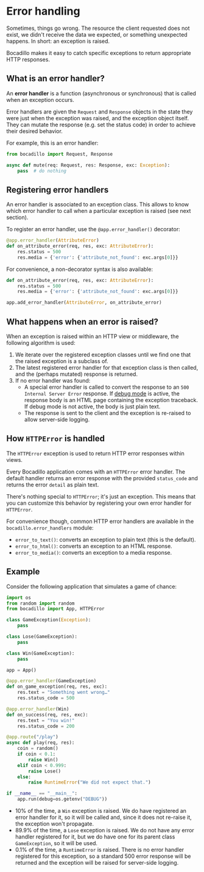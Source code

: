 # Error handling

Sometimes, things go wrong. The resource the client requested does not exist, we didn't receive the data we expected, or something unexpected happens. In short: an exception is raised.

Bocadillo makes it easy to catch specific exceptions to return appropriate HTTP responses.

## What is an error handler?

An **error handler** is a function (asynchronous or synchronous) that is called when an exception occurs.

Error handlers are given the `Request` and `Response` objects in the state they were just when the exception was raised, and the exception object itself. They can mutate the response (e.g. set the status code) in order to achieve their desired behavior.

For example, this is an error handler:

```python
from bocadillo import Request, Response

async def mute(req: Request, res: Response, exc: Exception):
    pass  # do nothing
```

## Registering error handlers

An error handler is associated to an exception class. This allows to know which error handler to call when a particular exception is raised (see next section).

To register an error handler, use the `@app.error_handler()` decorator:

```python
@app.error_handler(AttributeError)
def on_attribute_error(req, res, exc: AttributeError):
    res.status = 500
    res.media = {'error': {'attribute_not_found': exc.args[0]}}
```

For convenience, a non-decorator syntax is also available:

```python
def on_attribute_error(req, res, exc: AttributeError):
    res.status = 500
    res.media = {'error': {'attribute_not_found': exc.args[0]}}

app.add_error_handler(AttributeError, on_attribute_error)
```

## What happens when an error is raised?

When an exception is raised within an HTTP view or middleware, the following algorithm is used:

1. We iterate over the registered exception classes until we find one that the raised exception is a subclass of.
2. The latest registered error handler for that exception class is then called, and the (perhaps mutated) response is returned.
3. If no error handler was found:
   - A special error handler is called to convert the response to an `500 Internal Server Error` response. If [debug mode] is active, the response body is an HTML page containing the exception traceback. If debug mode is not active, the body is just plain text.
   - The response is sent to the client and the exception is re-raised to allow server-side logging.

## How `HTTPError` is handled

The `HTTPError` exception is used to return HTTP error responses within views.

Every Bocadillo application comes with an `HTTPError` error handler. The default handler returns an error response with the provided `status_code` and returns the error `detail` as plain text.

There's nothing special to `HTTPError`; it's just an exception. This means that you can customize this behavior by registering your own error handler for `HTTPError`.

For convenience though, common HTTP error handlers are available in the `bocadillo.error_handlers` module:

- `error_to_text()`: converts an exception to plain text (this is the default).
- `error_to_html()`: converts an exception to an HTML response.
- `error_to_media()`: converts an exception to a media response.

## Example

Consider the following application that simulates a game of chance:

```python
import os
from random import random
from bocadillo import App, HTTPError

class GameException(Exception):
    pass

class Lose(GameException):
    pass

class Win(GameException):
    pass

app = App()

@app.error_handler(GameException)
def on_game_exception(req, res, exc):
    res.text = "Something went wrong…"
    res.status_code = 500

@app.error_handler(Win)
def on_success(req, res, exc):
    res.text = "You win!"
    res.status_code = 200

@app.route("/play")
async def play(req, res):
    coin = random()
    if coin < 0.1:
        raise Win()
    elif coin < 0.999:
        raise Lose()
    else:
        raise RuntimeError("We did not expect that.")

if __name__ == "__main__":
    app.run(debug=os.getenv("DEBUG"))
```

- 10% of the time, a `Win` exception is raised. We do have registered an error handler for it, so it will be called and, since it does not re-raise it, the exception won't propagate.
- 89.9% of the time, a `Lose` exception is raised. We do not have any error handler registered for it, but we do have one for its parent class `GameException`, so it will be used.
- 0.1% of the time, a `RuntimeError` is raised. There is no error handler registered for this exception, so a standard 500 error response will be returned and the exception will be raised for server-side logging.

[debug mode]: /guides/architecture/app.md#debug-mode
